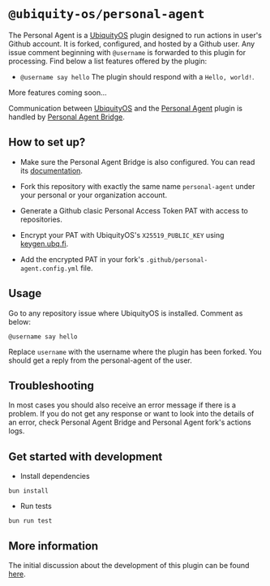 # `@ubiquity-os/personal-agent`

The Personal Agent is a [UbiquityOS](https://github.com/apps/ubiquity-os) plugin designed to run actions in user's Github account. It is forked, configured, and hosted by a Github user. Any issue comment beginning with `@username` is forwarded to this plugin for processing. Find below a list features offered by the plugin:

- `@username say hello`
  The plugin should respond with a `Hello, world!`.

More features coming soon...

Communication between [UbiquityOS](https://github.com/apps/ubiquity-os) and the [Personal Agent](https://github.com/ubiquity-os-marketplace/personal-agent) plugin is handled by [Personal Agent Bridge](https://github.com/ubiquity-os-marketplace/personal-agent-bridge).

## How to set up?

- Make sure the Personal Agent Bridge is also configured. You can read its [documentation](https://github.com/ubiquity-os-marketplace/personal-agent-bridge/blob/development/README.md).

- Fork this repository with exactly the same name `personal-agent` under your personal or your organization account.

- Generate a Github clasic Personal Access Token PAT with access to repositories.

- Encrypt your PAT with UbiquityOS's `X25519_PUBLIC_KEY` using [keygen.ubq.fi](https://keygen.ubq.fi/).

- Add the encrypted PAT in your fork's `.github/personal-agent.config.yml` file.

## Usage

Go to any repository issue where UbiquityOS is installed. Comment as below:

```
@username say hello
```

Replace `username` with the username where the plugin has been forked. You should get a reply from the personal-agent of the user.

## Troubleshooting

In most cases you should also receive an error message if there is a problem. If you do not get any response or want to look into the details of an error, check Personal Agent Bridge and Personal Agent fork's actions logs.

## Get started with development

- Install dependencies

```
bun install
```

- Run tests

```
bun run test
```

## More information

The initial discussion about the development of this plugin can be found [here](https://github.com/ubiquity-os/plugins-wishlist/issues/3).
